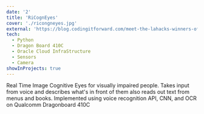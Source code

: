 ```yaml
---
date: '2'
title: 'RiCognEyes'
cover: './ricongneyes.jpg'
external: 'https://blog.codingitforward.com/meet-the-lahacks-winners-of-our-best-social-impact-hack-prize-32612b10a51b'
tech:
  - Python
  - Dragon Board 410C
  - Oracle Cloud InfraStructure
  - Sensors
  - Camera
showInProjects: true
---
```


Real Time Image Cognitive Eyes for visually impaired people. Takes input from voice and describes what's in front of them also reads out text from menus and books. Implemented using voice recognition API, CNN, and OCR on Qualcomm Dragonboard 410C
